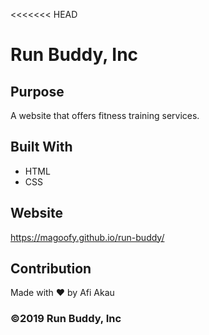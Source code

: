 <<<<<<< HEAD
# Run Buddy, Inc

## Purpose
A website that offers fitness training services. 

## Built With
* HTML
* CSS

## Website
https://magoofy.github.io/run-buddy/

## Contribution

Made with ❤️ by Afi Akau

### ©️2019 Run Buddy, Inc 


